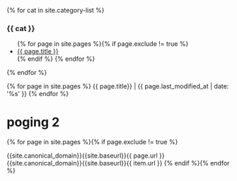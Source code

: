 {% for cat in site.category-list %}
### {{ cat }}
<ul>
 {% for page in site.pages %}{% if page.exclude != true %}
          <li><a href="{{ page.url }}">{{ page.title }}</a></li>
    {% endif %}   <!-- resource-p -->
  {% endfor %}  <!-- page -->
</ul>
{% endfor %}  <!-- cat -->



{% for page in site.pages %}
{{ page.title}} | {{ page.last_modified_at | date: '%s' }}
{% endfor %}



<h1> poging 2 </h1>

  {% for page in site.pages %}{% if page.exclude != true %}

{{site.canonical_domain}}{{site.baseurl}}{{ page.url }}
{{site.canonical_domain}}{{site.baseurl}}{{ item.url }}
{% endif %}{% endfor %}